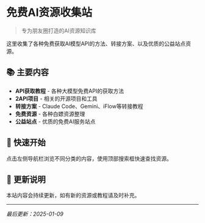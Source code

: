 # 免费AI资源收集站

> 专为朋友圈打造的AI资源知识库

这里收集了各种免费获取AI模型API的方法、转接方案、以及优质的公益站点资源。

## 📚 主要内容

- **API获取教程** - 各种大模型免费API的获取方法
- **2API项目** - 相关的开源项目和工具  
- **转接方案** - Claude Code、Gemini、iFlow等转接教程
- **免费资源** - 各种白嫖资源整理
- **公益站点** - 优质的免费AI服务站点

## 🚀 快速开始

点击左侧导航栏浏览不同分类的内容，使用顶部搜索框快速查找资源。

## 📝 更新说明

本站内容会持续更新，如有新的资源或教程请及时补充。

---

*最后更新：2025-01-09*